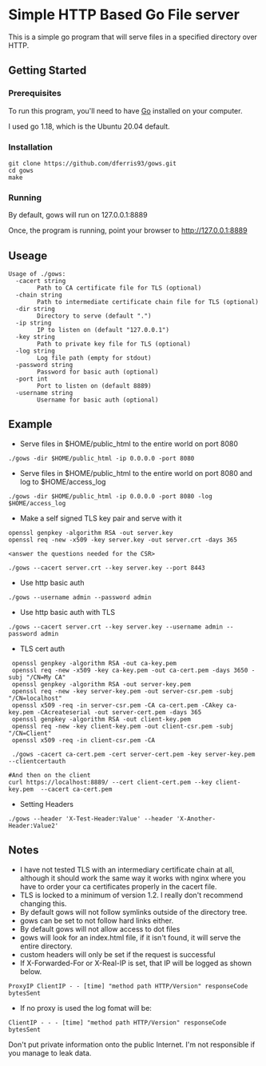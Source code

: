 # Simple HTTP Based Go File server

This is a simple go program that will serve files in a specified directory over HTTP.

## Getting Started

### Prerequisites

To run this program, you'll need to have [Go](https://golang.org/dl/) installed on your computer.

I used go 1.18, which is the Ubuntu 20.04 default.

### Installation

```
git clone https://github.com/dferris93/gows.git
cd gows
make
```

### Running
By default, gows will run on 127.0.0.1:8889

Once, the program is running, point your browser to http://127.0.0.1:8889

## Useage

```
Usage of ./gows:
  -cacert string
        Path to CA certificate file for TLS (optional)
  -chain string
        Path to intermediate certificate chain file for TLS (optional)
  -dir string
        Directory to serve (default ".")
  -ip string
        IP to listen on (default "127.0.0.1")
  -key string
        Path to private key file for TLS (optional)
  -log string
        Log file path (empty for stdout)
  -password string
        Password for basic auth (optional)
  -port int
        Port to listen on (default 8889)
  -username string
        Username for basic auth (optional)
```

## Example

* Serve files in $HOME/public_html to the entire world on port 8080

```
./gows -dir $HOME/public_html -ip 0.0.0.0 -port 8080 
```

* Serve files in $HOME/public_html to the entire world on port 8080 and log to $HOME/access_log

```
./gows -dir $HOME/public_html -ip 0.0.0.0 -port 8080 -log $HOME/access_log
```

* Make a self signed TLS key pair and serve with it
```
openssl genpkey -algorithm RSA -out server.key
openssl req -new -x509 -key server.key -out server.crt -days 365

<answer the questions needed for the CSR>

./gows --cacert server.crt --key server.key --port 8443

```

* Use http basic auth
```
./gows --username admin --password admin 
```

* Use http basic auth with TLS
```
./gows --cacert server.crt --key server.key --username admin --password admin
```

* TLS cert auth
```
 openssl genpkey -algorithm RSA -out ca-key.pem
 openssl req -new -x509 -key ca-key.pem -out ca-cert.pem -days 3650 -subj "/CN=My CA"
 openssl genpkey -algorithm RSA -out server-key.pem
 openssl req -new -key server-key.pem -out server-csr.pem -subj "/CN=localhost"
 openssl x509 -req -in server-csr.pem -CA ca-cert.pem -CAkey ca-key.pem -CAcreateserial -out server-cert.pem -days 365
 openssl genpkey -algorithm RSA -out client-key.pem
 openssl req -new -key client-key.pem -out client-csr.pem -subj "/CN=Client"
 openssl x509 -req -in client-csr.pem -CA

 ./gows -cacert ca-cert.pem -cert server-cert.pem -key server-key.pem --clientcertauth

#And then on the client
curl https://localhost:8889/ --cert client-cert.pem --key client-key.pem  --cacert ca-cert.pem

```

* Setting Headers
```
./gows --header 'X-Test-Header:Value' --header 'X-Another-Header:Value2' 
```

## Notes

* I have not tested TLS with an intermediary certificate chain at all, although it should work the same way it works with nginx where you have to order your ca certificates properly in the cacert file.
* TLS is locked to a minimum of version 1.2.  I really don't recommend changing this.
* By default gows will not follow symlinks outside of the directory tree.
* gows can be set to not follow hard links either.
* By default gows will not allow access to dot files
* gows will look for an index.html file, if it isn't found, it will serve the entire directory.
* custom headers will only be set if the request is successful
* If X-Forwarded-For or X-Real-IP is set, that IP will be logged as shown below.
```
ProxyIP ClientIP - - [time] "method path HTTP/Version" responseCode bytesSent
```
* If no proxy is used the log fomat will be:
```
ClientIP - - - [time] "method path HTTP/Version" responseCode bytesSent
```

Don't put private information onto the public Internet.  I'm not responsible if you manage to leak data. 
